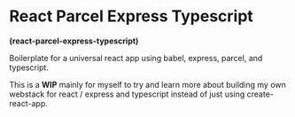 # React Parcel Express Typescript

**(react-parcel-express-typescript)**

Boilerplate for a universal react app using babel, express, parcel, and typescript.

This is a **WIP** mainly for myself to try and learn more about building my own webstack for react / express and typescript instead of just using create-react-app.
